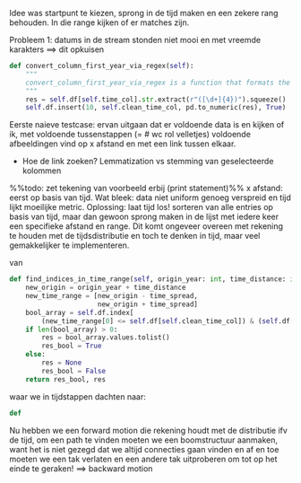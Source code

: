 Idee was startpunt te kiezen, sprong in de tijd maken en een zekere rang behouden. In die range kijken of er matches zijn.

Probleem 1: datums in de stream stonden niet mooi en met vreemde karakters ==> dit opkuisen
```python
def convert_column_first_year_via_regex(self):  
    """  
    convert_column_first_year_via_regex is a function that formats the "converted_creation_date" column in the pd dataframe to something readable    
    """    
    res = self.df[self.time_col].str.extract(r"([\d+]{4})").squeeze()  
    self.df.insert(10, self.clean_time_col, pd.to_numeric(res), True)
```

Eerste naieve testcase: ervan uitgaan dat er voldoende data is en kijken of ik, met voldoende tussenstappen (= # wc rol velletjes) voldoende afbeeldingen vind op x afstand en met een link tussen elkaar.

- Hoe de link zoeken? Lemmatization vs stemming van geselecteerde kolommen

%%todo: zet tekening van voorbeeld erbij (print statement)%%
x afstand: eerst op basis van tijd. Wat bleek: data niet uniform genoeg verspreid en tijd lijkt moeilijke metric.
Oplossing: laat tijd los! sorteren van alle entries op basis van tijd, maar dan gewoon sprong maken in de lijst met iedere keer een specifieke afstand en range. Dit komt ongeveer overeen met rekening te houden met de tijdsdistributie en toch te denken in tijd, maar veel gemakkelijker te implementeren.

van

```python
def find_indices_in_time_range(self, origin_year: int, time_distance: int, time_spread: int) -> (bool, list[int]):  
    new_origin = origin_year + time_distance  
    new_time_range = [new_origin - time_spread,  
                      new_origin + time_spread]  
    bool_array = self.df.index[  
        (new_time_range[0] <= self.df[self.clean_time_col]) & (self.df[self.clean_time_col] <= new_time_range[1])]  
    if len(bool_array) > 0:  
        res = bool_array.values.tolist()  
        res_bool = True  
    else:  
        res = None  
        res_bool = False  
    return res_bool, res
```
waar we in tijdstappen dachten naar:
```python
def 
```


Nu hebben we een forward motion die rekening houdt met de distributie ifv de tijd, om een path te vinden moeten we een boomstructuur aanmaken, want het is niet gezegd dat we altijd connecties gaan vinden en af en toe moeten we een tak verlaten en een andere tak uitproberen om tot op het einde te geraken! ==> backward motion